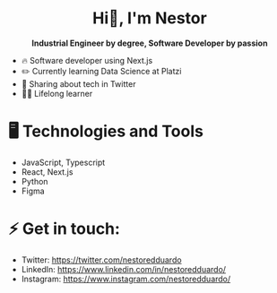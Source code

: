 <h1 align="center">
    Hi👋, I'm Nestor
</h1>
<div align="center"><b> Industrial Engineer by degree, Software Developer by passion</b></div>

- 🔥 Software developer using Next.js
- ✏️ Currently learning Data Science at Platzi
- 💬 Sharing about tech in Twitter
- 💪🏼 Lifelong learner

# 🖥️ Technologies and Tools

- JavaScript, Typescript
- React, Next.js
- Python
- Figma

# ⚡ Get in touch:

- Twitter: https://twitter.com/nestoredduardo
- LinkedIn: https://www.linkedin.com/in/nestoredduardo/
- Instagram: https://www.instagram.com/nestoredduardo/
